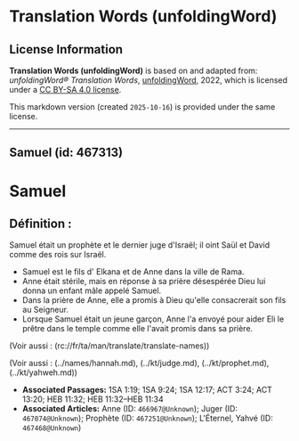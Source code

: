 # Translation Words (unfoldingWord)

## License Information

**Translation Words (unfoldingWord)** is based on and adapted from: _unfoldingWord® Translation Words_, [unfoldingWord](https://unfoldingword.org/utw), 2022, which is licensed under a [CC BY-SA 4.0 license](https://creativecommons.org/licenses/by-sa/4.0/legalcode.en).

This markdown version (created `2025-10-16`) is provided under the same license.



--------------------------------

## Samuel (id: 467313)

Samuel
======

Définition :
------------

Samuel était un prophète et le dernier juge d'Israël; il oint Saül et David comme des rois sur Israël.

* Samuel est le fils d' Elkana et de Anne dans la ville de Rama.
* Anne était stérile, mais en réponse à sa prière désespérée Dieu lui donna un enfant mâle appelé Samuel.
* Dans la prière de Anne, elle a promis à Dieu qu'elle consacrerait son fils au Seigneur.
* Lorsque Samuel était un jeune garçon, Anne l'a envoyé pour aider Eli le prêtre dans le temple comme elle l'avait promis dans sa prière.

(Voir aussi : (rc://fr/ta/man/translate/translate\-names))

(Voir aussi : (../names/hannah.md), (../kt/judge.md), (../kt/prophet.md), (../kt/yahweh.md))

* **Associated Passages:** 1SA 1:19; 1SA 9:24; 1SA 12:17; ACT 3:24; ACT 13:20; HEB 11:32; HEB 11:32–HEB 11:34
* **Associated Articles:** Anne (ID: `466967@Unknown`); Juger (ID: `467074@Unknown`); Prophète (ID: `467251@Unknown`); L'Éternel, Yahvé (ID: `467468@Unknown`)

